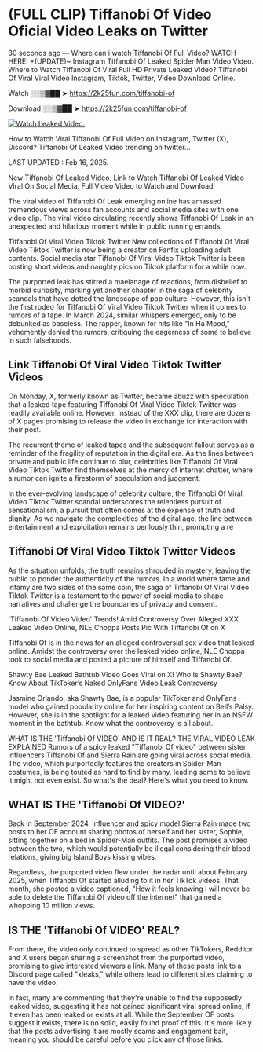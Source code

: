 # (FULL CLIP) Tiffanobi Of Video Oficial Video Leaks on Twitter

30 seconds ago — Where can i watch Tiffanobi Of Full Video? WATCH HERE! +(UPDATE)~ Instagram Tiffanobi Of Leaked Spider Man Video Video. Where to Watch Tiffanobi Of Viral Full HD Private Leaked Video? Tiffanobi Of Viral Viral Video Instagram, Tiktok, Twitter, Video Download Online.

Watch ░░▒▓██ ➤ https://2k25fun.com/tiffanobi-of

Download ░░▒▓██ ➤ https://2k25fun.com/tiffanobi-of

[![Watch Leaked Video.](https://miro.medium.com/v2/resize:fit:828/format:webp/1*cilzJN44JGOrTw9NJCrNHA.gif "Watch Leaked Video")](https://2k25fun.com/tiffanobi-of)

How to Watch Viral Tiffanobi Of Full Video on Instagram, Twitter (X), Discord? Tiffanobi Of Leaked Video trending on twitter...

LAST UPDATED : Feb 16, 2025.

New Tiffanobi Of Leaked Video, Link to Watch Tiffanobi Of Leaked Video Viral On Social Media. Full Video Video to Watch and Download!

The viral video of Tiffanobi Of Leak emerging online has amassed tremendous views across fan accounts and social media sites with one video clip. The viral video circulating recently shows Tiffanobi Of Leak in an unexpected and hilarious moment while in public running errands.

Tiffanobi Of Viral Video Tiktok Twitter New collections of Tiffanobi Of Viral Video Tiktok Twitter is now being a creator on Fanfix uploading adult contents. Social media star Tiffanobi Of Viral Video Tiktok Twitter is been posting short videos and naughty pics on Tiktok platform for a while now.

The purported leak has stirred a maelanage of reactions, from disbelief to morbid curiosity, marking yet another chapter in the saga of celebrity scandals that have dotted the landscape of pop culture. However, this isn't the first rodeo for Tiffanobi Of Viral Video Tiktok Twitter when it comes to rumors of a tape. In March 2024, similar whispers emerged, only to be debunked as baseless. The rapper, known for hits like "In Ha Mood," vehemently denied the rumors, critiquing the eagerness of some to believe in such falsehoods.

## Link Tiffanobi Of Viral Video Tiktok Twitter Videos

On Monday, X, formerly known as Twitter, became abuzz with speculation that a leaked tape featuring Tiffanobi Of Viral Video Tiktok Twitter was readily available online. However, instead of the XXX clip, there are dozens of X pages promising to release the video in exchange for interaction with their post.

The recurrent theme of leaked tapes and the subsequent fallout serves as a reminder of the fragility of reputation in the digital era. As the lines between private and public life continue to blur, celebrities like Tiffanobi Of Viral Video Tiktok Twitter find themselves at the mercy of internet chatter, where a rumor can ignite a firestorm of speculation and judgment.

In the ever-evolving landscape of celebrity culture, the Tiffanobi Of Viral Video Tiktok Twitter scandal underscores the relentless pursuit of sensationalism, a pursuit that often comes at the expense of truth and dignity. As we navigate the complexities of the digital age, the line between entertainment and exploitation remains perilously thin, prompting a re

##  Tiffanobi Of Viral Video Tiktok Twitter Videos

As the situation unfolds, the truth remains shrouded in mystery, leaving the public to ponder the authenticity of the rumors. In a world where fame and infamy are two sides of the same coin, the saga of Tiffanobi Of Viral Video Tiktok Twitter is a testament to the power of social media to shape narratives and challenge the boundaries of privacy and consent.

'Tiffanobi Of Video Video' Trends! Amid Controversy Over Alleged XXX Leaked Video Online, NLE Choppa Posts Pic With Tiffanobi Of on X

Tiffanobi Of is in the news for an alleged controversial sex video that leaked online. Amidst the controversy over the leaked video online, NLE Choppa took to social media and posted a picture of himself and Tiffanobi Of.

Shawty Bae Leaked Bathtub Video Goes Viral on X! Who Is Shawty Bae? Know About TikToker’s Naked OnlyFans Video Leak Controversy

Jasmine Orlando, aka Shawty Bae, is a popular TikToker and OnlyFans model who gained popularity online for her inspiring content on Bell’s Palsy. However, she is in the spotlight for a leaked video featuring her in an NSFW moment in the bathtub. Know what the controversy is all about.

WHAT IS THE 'Tiffanobi Of VIDEO' AND IS IT REAL? THE VIRAL VIDEO LEAK EXPLAINED Rumors of a spicy leaked "Tiffanobi Of video" between sister influencers Tiffanobi Of and Sierra Rain are going viral across social media. The video, which purportedly features the creators in Spider-Man costumes, is being touted as hard to find by many, leading some to believe it might not even exist. So what's the deal? Here's what you need to know.

## WHAT IS THE 'Tiffanobi Of VIDEO?'

Back in September 2024, influencer and spicy model Sierra Rain made two posts to her OF account sharing photos of herself and her sister, Sophie, sitting together on a bed in Spider-Man outfits. The post promises a video between the two, which would potentially be illegal considering their blood relations, giving big Island Boys kissing vibes.

Regardless, the purported video flew under the radar until about February 2025, when Tiffanobi Of started alluding to it in her TikTok videos. That month, she posted a video captioned, "How it feels knowing I will never be able to delete the Tiffanobi Of video off the internet" that gained a whopping 10 million views.

## IS THE 'Tiffanobi Of VIDEO' REAL?

From there, the video only continued to spread as other TikTokers, Redditor and X users began sharing a screenshot from the purported video, promising to give interested viewers a link. Many of these posts link to a Discord page called "xleaks," while others lead to different sites claiming to have the video.

In fact, many are commenting that they're unable to find the supposedly leaked video, suggesting it has not gained significant viral spread online, if it even has been leaked or exists at all. While the September OF posts suggest it exists, there is no solid, easily found proof of this. It's more likely that the posts advertising it are mostly scams and engagement bait, meaning you should be careful before you click any of those links.